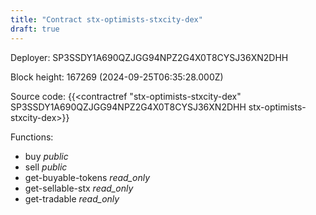 ```yaml
---
title: "Contract stx-optimists-stxcity-dex"
draft: true
---
```

Deployer: SP3SSDY1A690QZJGG94NPZ2G4X0T8CYSJ36XN2DHH


 



Block height: 167269 (2024-09-25T06:35:28.000Z)

Source code: {{<contractref "stx-optimists-stxcity-dex" SP3SSDY1A690QZJGG94NPZ2G4X0T8CYSJ36XN2DHH stx-optimists-stxcity-dex>}}

Functions:

* buy _public_
* sell _public_
* get-buyable-tokens _read_only_
* get-sellable-stx _read_only_
* get-tradable _read_only_
